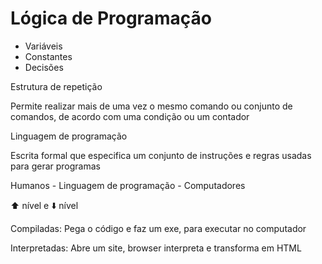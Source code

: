 # Lógica de Programação #

- Variáveis
- Constantes
- Decisões

Estrutura de repetição

Permite realizar mais de uma vez o mesmo comando ou conjunto de comandos, de acordo com uma condição ou um contador



Linguagem de programação

Escrita formal que especifica um conjunto de instruções e regras usadas para gerar programas



Humanos - Linguagem de programação - Computadores



:arrow_up: nível e :arrow_down: nível

Compiladas: Pega o código e faz um exe, para executar no computador

Interpretadas: Abre um site, browser interpreta e transforma em HTML